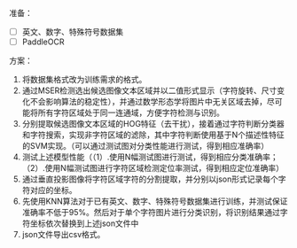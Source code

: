 准备：

- [ ] 英文、数字、特殊符号数据集
- [ ] PaddleOCR

方案：

1. 将数据集格式改为训练需求的格式。
2. 通过MSER检测选出候选图像文本区域并以二值形式显示（字符旋转、尺寸变化不会影响算法的稳定性），并通过数学形态学将图片中无关区域去掉，尽可能将所有字符区域处于同一连通域，方便字符检测与识别。
3. 分别提取候选图像文本区域的HOG特征（去干扰），接着通过字符判断分类器和字符搜索，实现非字符区域的滤除，其中字符判断使用基于N个描述性特征的SVM实现。（可以通过测试图对分类性能进行测试，得到相应准确率）
4. 测试上述模型性能（（1）.使用N幅测试图进行测试，得到相应分类准确率；（2）.使用N幅测试图进行字符区域检测定位率测试，得到相应定位准确率）
5. 通过垂直投影图像将字符区域字符的分割提取，并分别以json形式记录每个字符对应的坐标。
6. 先使用KNN算法对于已有英文、数字、特殊符号数据集进行训练，并测试保证准确率不低于95%。然后对于单个字符图片进行分类识别，将识别结果通过字符坐标依次替换到上述json文件中
7. json文件导出csv格式。